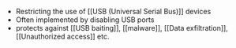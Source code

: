 - Restricting the use of [[USB (Universal Serial Bus)]] devices
- Often implemented by disabling USB ports 
- protects against [[USB baiting]], [[malware]], [[Data exfiltration]], [[Unauthorized access]] etc.